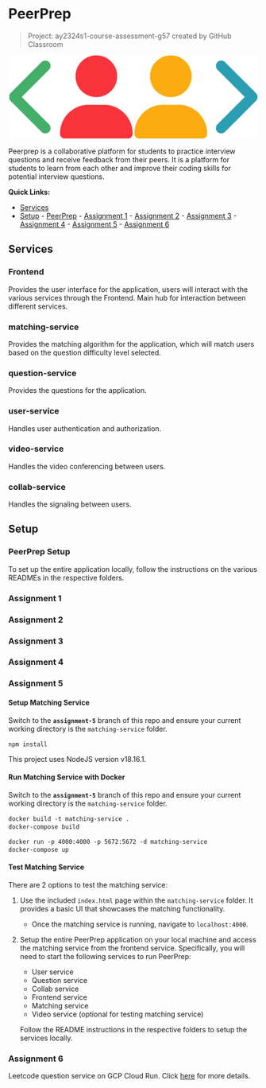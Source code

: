 # PeerPrep

> Project: ay2324s1-course-assessment-g57 created by GitHub Classroom

<p align="center">
    <img src="Frontend/public/logo.png" alt="peerprep logo" width="500px" />
</p>
<p>
Peerprep is a collaborative platform for students to practice interview questions and receive feedback from their peers. It is a platform for students to learn from each other and improve their coding skills for potential interview questions.
</p>

<p>
<b>Quick Links:</b>

-   [Services](#services)
-   [Setup](#setup) - [PeerPrep](#peerprep-setup) - [Assignment 1](#assignment-1) - [Assignment 2](#assignment-2) - [Assignment 3](#assignment-3) - [Assignment 4](#assignment-4) - [Assignment 5](#assignment-5) - [Assignment 6](#assignment-6)
</p>

## Services

### Frontend

Provides the user interface for the application, users will interact with the various services through the Frontend. Main hub for interaction between different services.

### matching-service

Provides the matching algorithm for the application, which will match users based on the question difficulty level selected.

### question-service

Provides the questions for the application.

### user-service

Handles user authentication and authorization.

### video-service

Handles the video conferencing between users.

### collab-service

Handles the signaling between users.

## Setup

### PeerPrep Setup

To set up the entire application locally, follow the instructions on the various READMEs in the respective folders.

### Assignment 1

### Assignment 2

### Assignment 3

### Assignment 4

### Assignment 5

#### Setup Matching Service

Switch to the **`assignment-5`** branch of this repo and ensure your current working directory is the `matching-service` folder.

```
npm install
```

This project uses NodeJS version v18.16.1.

#### Run Matching Service with Docker

Switch to the **`assignment-5`** branch of this repo and ensure your current working directory is the `matching-service` folder.

```
docker build -t matching-service .
docker-compose build
```

```
docker run -p 4000:4000 -p 5672:5672 -d matching-service
docker-compose up
```

#### Test Matching Service

There are 2 options to test the matching service:

1. Use the included `index.html` page within the `matching-service` folder. It provides a basic UI that showcases the matching functionality.

    - Once the matching service is running, navigate to `localhost:4000`.

2. Setup the entire PeerPrep application on your local machine and access the matching service from the frontend service. Specifically, you will need to start the following services to run PeerPrep:

    - User service
    - Question service
    - Collab service
    - Frontend service
    - Matching service
    - Video service (optional for testing matching service)

    Follow the README instructions in the respective folders to setup the services locally.

### Assignment 6

Leetcode question service on GCP Cloud Run. Click [here](https://github.com/CS3219-AY2324S1/ay2324s1-assignment-6-g57) for more details.
